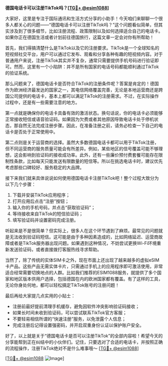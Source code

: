 **德国电话卡可以注册TikTok吗？[[TG💪+ @esim1088](https://t.me/s/esim1088)]**

大家好，这里是专注于国际通讯和生活方式分享的小助手！今天咱们来聊聊一个很多人都关心的问题——“德国电话卡可以注册TikTok吗？”这个问题看似简单，但其实涉及到了很多细节，比如注册流程、政策限制以及如何选择适合自己的电话卡。如果你正在德国生活或者计划前往德国旅行，这篇文章一定会对你有所帮助！

首先，我们得搞清楚什么是TikTok以及它的注册要求。TikTok是一个全球知名的短视频社交平台，用户可以通过它发布、观看和分享各种有趣的短视频内容。对于普通用户来说，注册TikTok其实并不复杂，通常只需要提供手机号码进行验证即可。然而，这里有一个小陷阱：并不是所有国家的电话号码都能顺利通过TikTok的验证系统。

那么问题来了，德国电话卡是否符合TikTok的注册条件呢？答案是肯定的！德国作为欧洲经济最发达的国家之一，其电信网络覆盖完善，无论是本地运营商还是跨国公司提供的电话卡，基本上都可以满足TikTok的注册需求。不过，在实际操作过程中，还是有一些需要注意的地方。

第一点就是确保你的电话卡具备有效的激活状态。换句话说，你的电话卡必须能够正常接收短信或语音验证码。如果因为欠费或者其他原因导致电话卡处于停机状态，那自然无法完成注册步骤。因此，在准备注册之前，请务必检查一下自己的电话卡是否处于正常使用中。

第二点则是关于运营商的选择。虽然大多数德国电话卡都可以用于TikTok注册，但不同运营商的服务质量可能会有所差异。例如，某些地区的信号覆盖可能不够理想，这会影响到验证码的接收成功率。此外，还有一些廉价预付费套餐可能存在限制性条款，比如每天只能发送有限数量的短信等。所以在挑选电话卡时，建议优先考虑那些口碑较好、服务稳定的大品牌。

接下来我们就来具体说说如何使用德国电话卡注册TikTok吧！整个过程大致分为以下几个步骤：

1. 下载并安装TikTok应用程序；
2. 打开应用后点击“注册”按钮；
3. 输入你的手机号码，并点击“获取验证码”；
4. 等待接收来自TikTok的短信验证码；
5. 填写验证码并设置密码完成注册。

听起来是不是很简单？但实际上，很多人在这个环节遇到了麻烦。最常见的问题就是无法收到验证码短信。这可能是由于多种因素造成的，比如网络延迟、运营商故障或者是TikTok服务器出现问题。如果遇到这种情况，不妨尝试更换Wi-Fi环境重新发送验证码，或者直接拨打客服热线寻求帮助。

当然了，除了传统的实体SIM卡之外，现在市面上还出现了越来越多的虚拟eSIM卡产品。这些产品无需实体卡片，只需通过手机上的应用程序即可激活使用，非常适合经常需要切换地点的人群。比如我们推荐的ESIM1088服务，就提供了多个国家和地区版本供用户选择，包括德国在内的欧洲国家都有覆盖。有了这样的工具，无论你身处何地，都可以轻松搞定TikTok账号的注册问题！

最后再给大家提几点实用的小贴士：

- 注册前最好提前清理手机缓存，避免因软件冲突影响验证码接收；
- 如果长时间未收到验证码，可以尝试联系TikTok官方客服；
- 不要轻易相信所谓的“快速注册”服务，以免泄露个人信息；
- 完成注册后记得设置强密码，并开启双重身份认证以保护账户安全。

好了，以上就是关于“德国电话卡是否可以注册TikTok”的全部内容啦！希望今天的分享能帮到正在纠结中的小伙伴们。记住，只要选对了合适的电话卡，并按照正确的流程操作，注册TikTok绝对不是什么难事哦～ [[TG💪+ @esim1088](https://t.me/s/esim1088)]

[[TG💪+ @esim1088](https://t.me/s/esim1088) ![Image](https://i.postimg.cc/4NQfJmqS/Snipaste-2025-05-13-00-14-12.png)]